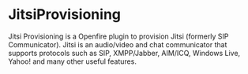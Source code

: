 JitsiProvisioning
=================

Jitsi Provisioning is a Openfire plugin to provision Jitsi (formerly SIP Communicator).
Jitsi is an audio/video and chat communicator that supports protocols such as SIP, XMPP/Jabber, AIM/ICQ, Windows Live, Yahoo! and many other useful features.
